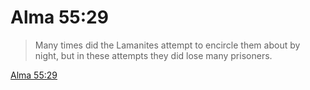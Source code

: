 # Alma 55:29

> Many times did the Lamanites attempt to encircle them about by night, but in these attempts they did lose many prisoners.

[Alma 55:29](https://www.churchofjesuschrist.org/study/scriptures/bofm/alma/55?lang=eng&id=p29#p29)


